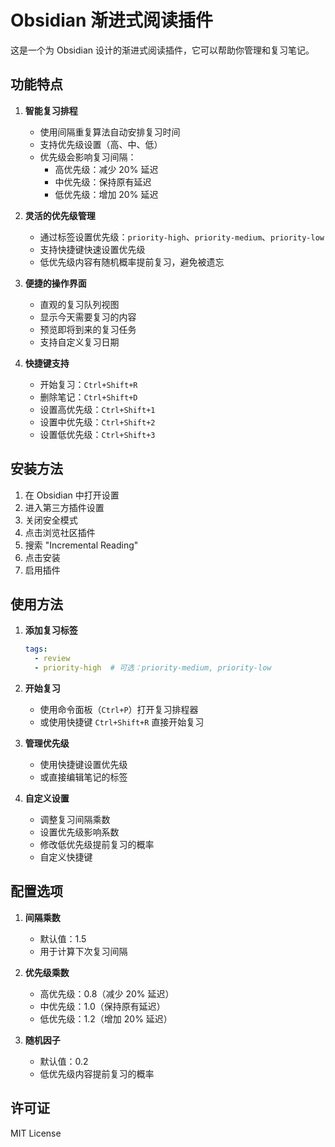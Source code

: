 # Obsidian 渐进式阅读插件

这是一个为 Obsidian 设计的渐进式阅读插件，它可以帮助你管理和复习笔记。

## 功能特点

1. **智能复习排程**
   - 使用间隔重复算法自动安排复习时间
   - 支持优先级设置（高、中、低）
   - 优先级会影响复习间隔：
     - 高优先级：减少 20% 延迟
     - 中优先级：保持原有延迟
     - 低优先级：增加 20% 延迟

2. **灵活的优先级管理**
   - 通过标签设置优先级：`priority-high`、`priority-medium`、`priority-low`
   - 支持快捷键快速设置优先级
   - 低优先级内容有随机概率提前复习，避免被遗忘

3. **便捷的操作界面**
   - 直观的复习队列视图
   - 显示今天需要复习的内容
   - 预览即将到来的复习任务
   - 支持自定义复习日期

4. **快捷键支持**
   - 开始复习：`Ctrl+Shift+R`
   - 删除笔记：`Ctrl+Shift+D`
   - 设置高优先级：`Ctrl+Shift+1`
   - 设置中优先级：`Ctrl+Shift+2`
   - 设置低优先级：`Ctrl+Shift+3`

## 安装方法

1. 在 Obsidian 中打开设置
2. 进入第三方插件设置
3. 关闭安全模式
4. 点击浏览社区插件
5. 搜索 "Incremental Reading"
6. 点击安装
7. 启用插件

## 使用方法

1. **添加复习标签**
   ```yaml
   tags:
     - review
     - priority-high  # 可选：priority-medium, priority-low
   ```

2. **开始复习**
   - 使用命令面板（`Ctrl+P`）打开复习排程器
   - 或使用快捷键 `Ctrl+Shift+R` 直接开始复习

3. **管理优先级**
   - 使用快捷键设置优先级
   - 或直接编辑笔记的标签

4. **自定义设置**
   - 调整复习间隔乘数
   - 设置优先级影响系数
   - 修改低优先级提前复习的概率
   - 自定义快捷键

## 配置选项

1. **间隔乘数**
   - 默认值：1.5
   - 用于计算下次复习间隔

2. **优先级乘数**
   - 高优先级：0.8（减少 20% 延迟）
   - 中优先级：1.0（保持原有延迟）
   - 低优先级：1.2（增加 20% 延迟）

3. **随机因子**
   - 默认值：0.2
   - 低优先级内容提前复习的概率

## 许可证

MIT License
